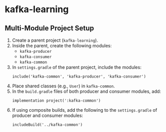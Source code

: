 # kafka-learning

## Multi-Module Project Setup

1. Create a parent project (`kafka-learning`).
2. Inside the parent, create the following modules:
    - `kafka-producer`
    - `kafka-consumer`
    - `kafka-common`
3. In `settings.gradle` of the parent project, include the modules:
    ```
    include('kafka-common', 'kafka-producer', 'kafka-consumer')
    ```
4. Place shared classes (e.g., `User`) in `kafka-common`.
5. In the `build.gradle` files of both producer and consumer modules, add:
    ```
    implementation project(':kafka-common')
    ```
6. If using composite builds, add the following to the `settings.gradle` of producer and consumer modules:
    ```
    includeBuild('../kafka-common')
    ```


